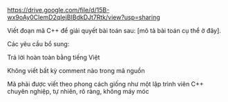 https://drive.google.com/file/d/15B-wx9oAy0CIemD2qIejBIBdkDJt7Rtk/view?usp=sharing




Viết đoạn mã C++ để giải quyết bài toán sau: [mô tả bài toán cụ thể ở đây].

Các yêu cầu bổ sung:

Trả lời hoàn toàn bằng tiếng Việt

Không viết bất kỳ comment nào trong mã nguồn

Mã phải được viết theo phong cách giống như một lập trình viên C++ chuyên nghiệp, tự nhiên, rõ ràng, không máy móc

